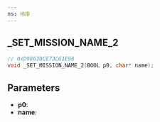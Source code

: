 ```yaml
---
ns: HUD
---
```

## _SET_MISSION_NAME_2

```c
// 0xD98630CE73C61E98
void _SET_MISSION_NAME_2(BOOL p0, char* name);
```

## Parameters
* **p0**:
* **name**:
